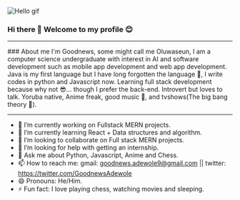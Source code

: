 ![Hello gif](https://github.com/alansmathew/alansmathew/raw/master/lang.gif)
### Hi there 👋 Welcome to my profile 😊

<hr>
### About me
I'm Goodnews, some might call me Oluwaseun, I am a computer science undergraduate with interest in AI and software development such as mobile app development and web app development. Java is my first language but I have long forgotten the language 🥲, I write codes in python and Javascript now. Learning full stack development because why not  😎... though I prefer the back-end. Introvert but loves to talk. Yoruba native, Anime freak, good music 🎵, and tvshows(The big bang theory 🐐).
<hr>

- 🔭 I’m currently working on Fullstack MERN projects.
- 🌱 I’m currently learning React + Data structures and algorithm.
- 👯 I’m looking to collaborate on Full stack MERN projects.
- 🤔 I’m looking for help with getting an internship.
- 💬 Ask me about Python, Javascript, Anime and Chess.
- 📫 How to reach me: gmail: goodnews.adewole9@gmail.com || twitter: https://twitter.com/GoodnewsAdewole
- 😄 Pronouns: He/Him.
- ⚡ Fun fact: I love playing chess, watching movies and sleeping.

<!--
**Greatseun02/Greatseun02** is a ✨ _special_ ✨ repository because its `README.md` (this file) appears on your GitHub profile.

Here are some ideas to get you started:

- 🔭 I’m currently working on Fullstack MERN projects.
- 🌱 I’m currently learning React + Data structures and algorithm.
- 👯 I’m looking to collaborate on Full stack MERN projects.
- 🤔 I’m looking for help with getting an internship.
- 💬 Ask me about Python, Javascript, Anime and Chess.
- 📫 How to reach me: gmail: goodnews.adewole9@gmail.com || twitter: https://twitter.com/GoodnewsAdewole
- 😄 Pronouns: He/Him.
- ⚡ Fun fact: I love playing chess, watching movies and sleeping.
-->

